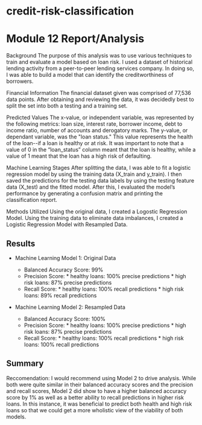 # credit-risk-classification
# Module 12 Report/Analysis

Background
  The purpose of this analysis was to use various techniques to train and evaluate a model based on loan risk. I used a dataset of historical lending activity from a peer-to-peer lending services company. In doing so, I was able to build a model that can identify the creditworthiness of borrowers. 


Financial Information
  The financial dataset given was comprised of 77,536 data points. After obtaining and reviewing the data, it was decidedly best to split the set into both a testing and a training set. 


Predicted Values
  The  x-value, or independent variable, was represented by the following metrics: loan size, interest rate, borrower income, debt to income ratio, number of accounts and derogatory marks. The y-value, or dependant variable, was the "loan status." This value represents the health of the loan--if a loan is healthy or at risk. It was important to note that a value of 0 in the “loan_status” column meant that the loan is healthy, while a value of 1 meant that the loan has a high risk of defaulting.


Machine Learning Stages
  After splitting the data, I was able to fit a logistic regression model by using the training data (X_train and y_train). I then saved the predictions for the testing data labels by using the testing feature data (X_test) and the fitted model. After this, I evaluated the model’s performance by generating a confusion matrix and printing the classification report.


Methods Utilized
  Using the original data, I created a Logostic Regression Model. Using the training data to eliminate data imbalances, I created a Logistic Regression Model with Resampled Data. 

## Results
* Machine Learning Model 1: Original Data
  * Balanced Accuracy Score: 99%
  * Precision Score: 
        * healthy loans: 100% precise predictions
        * high risk loans: 87% precise predictions
  * Recall Score: 
        * healthy loans: 100% recall predictions
        * high risk loans: 89% recall predictions


* Machine Learning Model 2: Resampled Data
  * Balanced Accuracy Score: 100%
  * Precision Score: 
        * healthy loans: 100% precise predictions
        * high risk loans: 87% precise predictions
  * Recall Score: 
        * healthy loans: 100% recall predictions
        * high risk loans: 100% recall predictions

## Summary
Reccomendation:
I would recommend using Model 2 to drive analysis. While both were quite similar in their balanced accuracy scores and the precision and recall scores, Model 2 did show to have a higher balanced accuracy score by 1% as well as a better ability to recall predictions in higher risk loans. 
In this instance, it was beneficial to predict both health and high risk loans so that we could get a more wholistic view of the viability of both models.
